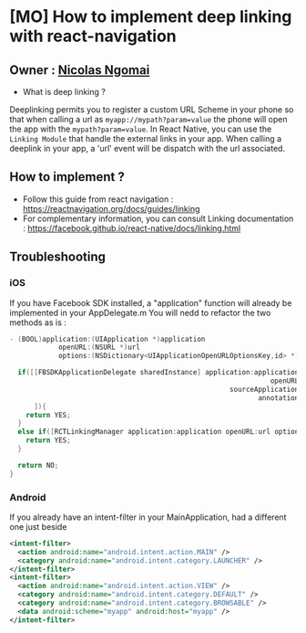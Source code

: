 # [MO] How to implement deep linking with react-navigation

## Owner : [Nicolas Ngomai](https://github.com/lechinoix)

* What is deep linking ?

Deeplinking permits you to register a custom URL Scheme in your phone so that when calling a url as `myapp://mypath?param=value` the phone will open the app with the `mypath?param=value`.
In React Native, you can use the `Linking Module` that handle the external links in your app.
When calling a deeplink in your app, a 'url' event will be dispatch with the url associated.

## How to implement ?

- Follow this guide from react navigation : https://reactnavigation.org/docs/guides/linking
- For complementary information, you can consult Linking documentation : https://facebook.github.io/react-native/docs/linking.html

## Troubleshooting

### iOS

If you have Facebook SDK installed, a "application" function will already be implemented in your AppDelegate.m
You will nedd to refactor the two methods as is :

```objectivec
- (BOOL)application:(UIApplication *)application
            openURL:(NSURL *)url
            options:(NSDictionary<UIApplicationOpenURLOptionsKey,id> *)options {

  if([[FBSDKApplicationDelegate sharedInstance] application:application
                                                                openURL:url
                                                      sourceApplication:options[UIApplicationOpenURLOptionsSourceApplicationKey]
                                                             annotation:options[UIApplicationOpenURLOptionsAnnotationKey]
      ]){
    return YES;
  }
  else if([RCTLinkingManager application:application openURL:url options:options]){
    return YES;
  }

  return NO;
}

```

### Android

If you already have an intent-filter in your MainApplication, had a different one just beside

```xml
<intent-filter>
  <action android:name="android.intent.action.MAIN" />
  <category android:name="android.intent.category.LAUNCHER" />
</intent-filter>
<intent-filter>
  <action android:name="android.intent.action.VIEW" />
  <category android:name="android.intent.category.DEFAULT" />
  <category android:name="android.intent.category.BROWSABLE" />
  <data android:scheme="myapp" android:host="myapp" />
</intent-filter>

```

